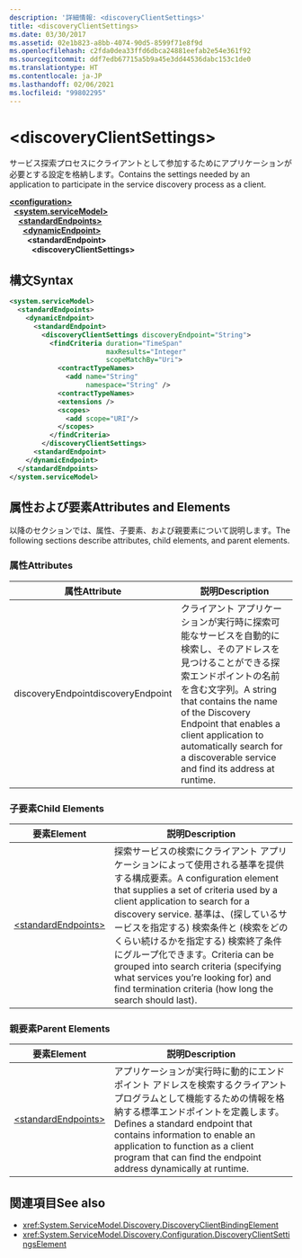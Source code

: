 ```yaml
---
description: '詳細情報: <discoveryClientSettings>'
title: <discoveryClientSettings>
ms.date: 03/30/2017
ms.assetid: 02e1b823-a8bb-4074-90d5-8599f71e8f9d
ms.openlocfilehash: c2fda0dea33ffd6dbca24881eefab2e54e361f92
ms.sourcegitcommit: ddf7edb67715a5b9a45e3dd44536dabc153c1de0
ms.translationtype: HT
ms.contentlocale: ja-JP
ms.lasthandoff: 02/06/2021
ms.locfileid: "99802295"
---
```

# \<discoveryClientSettings>

<span data-ttu-id="f9155-102">サービス探索プロセスにクライアントとして参加するためにアプリケーションが必要とする設定を格納します。</span><span class="sxs-lookup"><span data-stu-id="f9155-102">Contains the settings needed by an application to participate in the service discovery process as a client.</span></span>  
  
[**\<configuration>**](../configuration-element.md)\
&nbsp;&nbsp;[**\<system.serviceModel>**](system-servicemodel.md)\
&nbsp;&nbsp;&nbsp;&nbsp;[**\<standardEndpoints>**](standardendpoints.md)\
&nbsp;&nbsp;&nbsp;&nbsp;&nbsp;&nbsp;[**\<dynamicEndpoint>**](dynamicendpoint.md)\
&nbsp;&nbsp;&nbsp;&nbsp;&nbsp;&nbsp;&nbsp;&nbsp;**\<standardEndpoint>**\
&nbsp;&nbsp;&nbsp;&nbsp;&nbsp;&nbsp;&nbsp;&nbsp;&nbsp;&nbsp;**\<discoveryClientSettings>**  
  
## <a name="syntax"></a><span data-ttu-id="f9155-103">構文</span><span class="sxs-lookup"><span data-stu-id="f9155-103">Syntax</span></span>  
  
```xml  
<system.serviceModel>
  <standardEndpoints>
    <dynamicEndpoint>
      <standardEndpoint>
        <discoveryClientSettings discoveryEndpoint="String">
          <findCriteria duration="TimeSpan"
                        maxResults="Integer"
                        scopeMatchBy="Uri">
            <contractTypeNames>
              <add name="String"
                   namespace="String" />
            <contractTypeNames>
            <extensions />
            <scopes>
              <add scope="URI"/>
            </scopes>
          </findCriteria>
        </discoveryClientSettings>
      <standardEndpoint>
    </dynamicEndpoint>
  </standardEndpoints>
</system.serviceModel>
```  
  
## <a name="attributes-and-elements"></a><span data-ttu-id="f9155-104">属性および要素</span><span class="sxs-lookup"><span data-stu-id="f9155-104">Attributes and Elements</span></span>  

 <span data-ttu-id="f9155-105">以降のセクションでは、属性、子要素、および親要素について説明します。</span><span class="sxs-lookup"><span data-stu-id="f9155-105">The following sections describe attributes, child elements, and parent elements.</span></span>  
  
### <a name="attributes"></a><span data-ttu-id="f9155-106">属性</span><span class="sxs-lookup"><span data-stu-id="f9155-106">Attributes</span></span>  
  
|<span data-ttu-id="f9155-107">属性</span><span class="sxs-lookup"><span data-stu-id="f9155-107">Attribute</span></span>|<span data-ttu-id="f9155-108">説明</span><span class="sxs-lookup"><span data-stu-id="f9155-108">Description</span></span>|  
|---------------|-----------------|  
|<span data-ttu-id="f9155-109">discoveryEndpoint</span><span class="sxs-lookup"><span data-stu-id="f9155-109">discoveryEndpoint</span></span>|<span data-ttu-id="f9155-110">クライアント アプリケーションが実行時に探索可能なサービスを自動的に検索し、そのアドレスを見つけることができる探索エンドポイントの名前を含む文字列。</span><span class="sxs-lookup"><span data-stu-id="f9155-110">A string that contains the name of the Discovery Endpoint that enables a client application to automatically search for a discoverable service and find its address at runtime.</span></span>|  
  
### <a name="child-elements"></a><span data-ttu-id="f9155-111">子要素</span><span class="sxs-lookup"><span data-stu-id="f9155-111">Child Elements</span></span>  
  
|<span data-ttu-id="f9155-112">要素</span><span class="sxs-lookup"><span data-stu-id="f9155-112">Element</span></span>|<span data-ttu-id="f9155-113">説明</span><span class="sxs-lookup"><span data-stu-id="f9155-113">Description</span></span>|  
|-------------|-----------------|  
|[\<standardEndpoints>](standardendpoints.md)|<span data-ttu-id="f9155-114">探索サービスの検索にクライアント アプリケーションによって使用される基準を提供する構成要素。</span><span class="sxs-lookup"><span data-stu-id="f9155-114">A configuration element that supplies a set of criteria used by a client application to search for a discovery service.</span></span> <span data-ttu-id="f9155-115">基準は、(探しているサービスを指定する) 検索条件と (検索をどのくらい続けるかを指定する) 検索終了条件にグループ化できます。</span><span class="sxs-lookup"><span data-stu-id="f9155-115">Criteria can be grouped into search criteria (specifying what services you’re looking for) and find termination criteria (how long the search should last).</span></span>|  
  
### <a name="parent-elements"></a><span data-ttu-id="f9155-116">親要素</span><span class="sxs-lookup"><span data-stu-id="f9155-116">Parent Elements</span></span>  
  
|<span data-ttu-id="f9155-117">要素</span><span class="sxs-lookup"><span data-stu-id="f9155-117">Element</span></span>|<span data-ttu-id="f9155-118">説明</span><span class="sxs-lookup"><span data-stu-id="f9155-118">Description</span></span>|  
|-------------|-----------------|  
|[\<standardEndpoints>](standardendpoints.md)|<span data-ttu-id="f9155-119">アプリケーションが実行時に動的にエンドポイント アドレスを検索するクライアント プログラムとして機能するための情報を格納する標準エンドポイントを定義します。</span><span class="sxs-lookup"><span data-stu-id="f9155-119">Defines a standard endpoint that contains information to enable an application to function as a client program that can find the endpoint address dynamically at runtime.</span></span>|  
  
## <a name="see-also"></a><span data-ttu-id="f9155-120">関連項目</span><span class="sxs-lookup"><span data-stu-id="f9155-120">See also</span></span>

- <xref:System.ServiceModel.Discovery.DiscoveryClientBindingElement>
- <xref:System.ServiceModel.Discovery.Configuration.DiscoveryClientSettingsElement>
